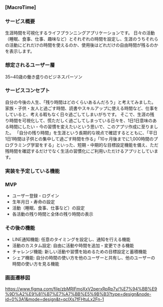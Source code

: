 
### [MacroTime]
### サービス概要
生涯時間を可視化するライフプランニングアプリケーションです。
日々の活動（睡眠、食事、仕事、趣味など）とそれぞれの時間を設定し、生涯のうちそれらの活動にどれだけの時間を使えるのか、使用後はどれだけの自由時間が残るのかを表示します。

### 想定されるユーザー層
35~40歳の働き盛りのビジネスパーソン

### サービスコンセプト
自分の今後の人生、「残り時間はどのくらいあるんだろう」と考えてみました。
家族・子供・友人と過ごす時間、読書やスキルアップに使える時間など、仕事をしていると、考える暇もなく日々過ごしてしまいがちです。
そこで、生涯の残り時間を可視化して、慌ただしく過ごしてしまっている日々を、1日1日意味のある時間にしたい・今の習慣を変えたいという思いで、このアプリ作成に至りました。
「自分の残り時間」を生涯という長期的な視点で確認するとともに、「平日1日1時間は子供との集中して過ごす時間を作る」「10ヶ月後までに1,000時間のプログラミング学習をする」といった、短期・中期的な目標設定機能を備え、ただ残時間を確認するだけでなく生活の習慣化にご利用いただけるアプリとしています。


### 実装を予定している機能
### MVP
* ユーザー登録・ログイン
* 生年月日・寿命の設定
* 活動（睡眠、食事、仕事など）の設定
* 各活動の残り時間と全体の残り時間の表示

### その後の機能
* LINE通知機能: 任意のタイミングを設定し、通知を行える機能
* 活動のカスタム設定: 自由に活動や時間を追加・変更できる機能
* チャレンジ機能: 新しい活動や習慣を始めるための目標設定と蓄積機能
* シェア機能: 自分の時間の使い方を他のユーザーと共有し、他のユーザーの時間の使い方を見る機能


### 画面遷移図
https://www.figma.com/file/zbMRlFmoXxV2perxRpRp7y/%E7%94%BB%E9%9D%A2%E9%81%B7%E7%A7%BB%E5%9B%B3?type=design&node-id=0%3A1&mode=design&t=qcIXs7fFHtuLx2Fn-1